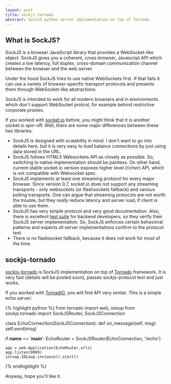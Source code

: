 ```yaml
---
layout: post
title: sockjs-tornado
abstract: SockJS python server implementation on top of Tornado
---
```


What is SockJS?
---------------
SockJS is a browser JavaScript library that provides a WebSocket-like object. SockJS gives you a coherent, cross-browser, Javascript API which creates a low latency, full duplex, cross-domain communication channel between the browser and the web server.

Under the hood SockJS tries to use native WebSockets first. If that fails it can use a variety of browser-specific transport protocols and presents them through WebSocket-like abstractions.

SockJS is intended to work for all modern browsers and in environments which don't support WebSocket protcol, for example behind restrictive corporate proxies.

If you worked with [socket.io](http://socket.io/) before, you might think that it is another socket.io spin-off. Well, there are some major differences between these two libraries:

* SockJS is designed with scalability in mind. I don't want to go into details here, but it is very easy to load balance
  connections by just using data stored in the URL.
* SockJS follows HTML5 Websockets API as closely as possible. So, switching to native implementation should be painless. On other
  hand, current stable socket.io version exposes higher level (richer) API, which is not compatible with Websocket spec. 
* SockJS implements at least one streaming protocol for every major browser. Since version 0.7, socket.io does not support any
  streaming transports - only websockets (or flashsockets fallback) and various polling transports. One can argue that streaming
  protocols are not worth the trouble, but they really reduce latency and server load, if client is able to use them.
* SockJS has very simple protocol and very good documentation. Also, there is excellent 
  [test suite](https://github.com/sockjs/sockjs-protocol) for backend developers, so they verify their SockJS server 
  implementation. So, SockJS enforces certain behavioral patterns and expects all server implementations confirm to the protocol
  test.
* There is no flashsocket fallback, because it does not work for most of the time.


sockjs-tornado
--------------

[sockjs-tornado](http://github.com/mrjoes/sockjs-tornado/) is SockJS implementation on top of [Tornado](http://www.tornadoweb.org/) 
framework. It is very fast (details will be posted soon), passes sockjs-protocol test and just works.

If you worked with [TornadIO](http://github.com/mrjoes/tornadio/), you will find API very similar. This is
a simple echo server:

{% highlight python %}
from tornado import web, ioloop
from sockjs.tornado import SockJSRouter, SockJSConnection

class EchoConnection(SockJSConnection):
    def on_message(self, msg):
        self.send(msg)

if __name__ == '__main__':
    EchoRouter = SockJSRouter(EchoConnection, '/echo')

    app = web.Application(EchoRouter.urls)
    app.listen(9999)
    ioloop.IOLoop.instance().start()
{% endhighlight %}

Anyway, hope you'll like it.
